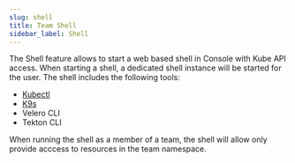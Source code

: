 ```yaml
---
slug: shell
title: Team Shell
sidebar_label: Shell
---
```


The Shell feature allows to start a web based shell in Console with Kube API access. When starting a shell, a dedicated shell instance will be started for the user. The shell includes the following tools:

- [Kubectl](https://kubernetes.io/docs/reference/kubectl/)
- [K9s](https://k9scli.io/)
- Velero CLI
- Tekton CLI

When running the shell as a member of a team, the shell will allow only provide acccess to resources in the team namespace.




